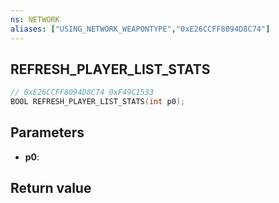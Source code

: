 ```yaml
---
ns: NETWORK
aliases: ["USING_NETWORK_WEAPONTYPE","0xE26CCFF8094D8C74"]
---
```

## REFRESH_PLAYER_LIST_STATS

```c
// 0xE26CCFF8094D8C74 0xF49C1533
BOOL REFRESH_PLAYER_LIST_STATS(int p0);
```


## Parameters
* **p0**: 

## Return value

